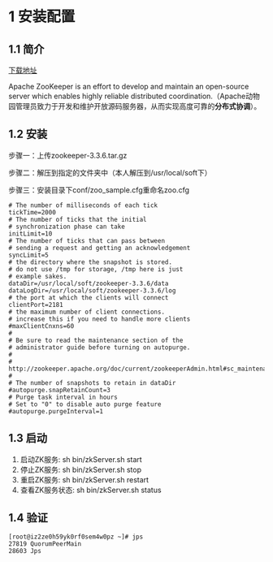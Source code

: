 # 1 安装配置

## 1.1 简介

[下载地址](http://zookeeper.apache.org/)

Apache ZooKeeper is an effort to develop and maintain an open-source server which enables highly reliable distributed coordination.（Apache动物园管理员致力于开发和维护开放源码服务器，从而实现高度可靠的**分布式协调**）。

## 1.2 安装
步骤一：上传zookeeper-3.3.6.tar.gz

步骤二：解压到指定的文件夹中（本人解压到/usr/local/soft下）

步骤三：安装目录下conf/zoo_sample.cfg重命名zoo.cfg

```properties
# The number of milliseconds of each tick  
tickTime=2000  
# The number of ticks that the initial   
# synchronization phase can take  
initLimit=10  
# The number of ticks that can pass between   
# sending a request and getting an acknowledgement  
syncLimit=5  
# the directory where the snapshot is stored.  
# do not use /tmp for storage, /tmp here is just   
# example sakes.  
dataDir=/usr/local/soft/zookeeper-3.3.6/data  
dataLogDir=/usr/local/soft/zookeeper-3.3.6/log  
# the port at which the clients will connect  
clientPort=2181  
# the maximum number of client connections.  
# increase this if you need to handle more clients  
#maxClientCnxns=60  
#  
# Be sure to read the maintenance section of the   
# administrator guide before turning on autopurge.  
#  
# http://zookeeper.apache.org/doc/current/zookeeperAdmin.html#sc_maintenance  
#  
# The number of snapshots to retain in dataDir  
#autopurge.snapRetainCount=3  
# Purge task interval in hours  
# Set to "0" to disable auto purge feature  
#autopurge.purgeInterval=1  
```
## 1.3 启动
1. 启动ZK服务:       sh bin/zkServer.sh start
2. 停止ZK服务:       sh bin/zkServer.sh stop
3. 重启ZK服务:       sh bin/zkServer.sh restart
4. 查看ZK服务状态: sh bin/zkServer.sh status

## 1.4 验证
```
[root@iz2ze0h59yk0rf0sem4w0pz ~]# jps
27819 QuorumPeerMain
28603 Jps
```